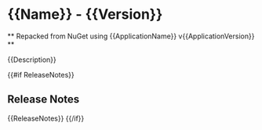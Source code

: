 # {{Name}} - {{Version}}

** Repacked from NuGet using {{ApplicationName}} v{{ApplicationVersion}} **

{{Description}}

{{#if ReleaseNotes}}

## Release Notes

{{ReleaseNotes}}
{{/if}}
